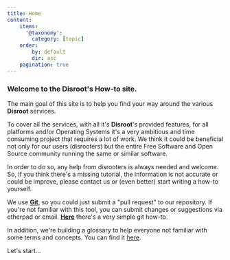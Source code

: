 ```yaml
---
title: Home
content:
    items:
      '@taxonomy':
        category: [topic]
    order:
        by: default
        dir: asc
    pagination: true
---
```


### Welcome to the Disroot's How-to site.

The main goal of this site is to help you find your way around the various **Disroot** services.

To cover all the services, with all it's **Disroot**'s provided features, for all platforms and/or Operating Systems it's a very ambitious and time consuming project that requires a lot of work. We think it could be beneficial not only for our users (disrooters) but the entire Free Software and Open Source community running the same or similar software.

In order to do so, any help from disrooters is always needed and welcome. So, if you think there's a missing tutorial, the information is not accurate or could be improve, please contact us or (even better) start writing a how-to yourself.<br>

We use **[Git](https://en.wikipedia.org/wiki/Git)**, so you could just submit a "pull request" to our repository. If you're not familiar with this tool, you can submit changes or suggestions via etherpad or email. [**Here**](/contribute/git) there's a very simple git how-to.<br>

In addition, we're building a glossary to help everyone not familiar with some terms and concepts. You can find it [here](/glossary).

Let's start...
